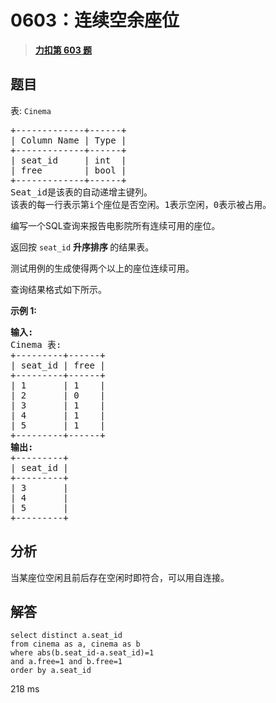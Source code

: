 # 0603：连续空余座位


> <u>**[力扣第 603 题](https://leetcode.cn/problems/consecutive-available-seats/)**</u>

## 题目

<p>表: <code>Cinema</code></p>

<pre>
+-------------+------+
| Column Name | Type |
+-------------+------+
| seat_id     | int  |
| free        | bool |
+-------------+------+
Seat_id是该表的自动递增主键列。
该表的每一行表示第i个座位是否空闲。1表示空闲，0表示被占用。</pre>



<p>编写一个SQL查询来报告电影院所有连续可用的座位。</p>

<p>返回按 <code>seat_id</code> <strong>升序排序 </strong>的结果表。</p>

<p>测试用例的生成使得两个以上的座位连续可用。</p>

<p>查询结果格式如下所示。</p>



<p><strong>示例 1:</strong></p>

<pre>
<strong>输入:</strong>
Cinema 表:
+---------+------+
| seat_id | free |
+---------+------+
| 1       | 1    |
| 2       | 0    |
| 3       | 1    |
| 4       | 1    |
| 5       | 1    |
+---------+------+
<strong>输出:</strong>
+---------+
| seat_id |
+---------+
| 3       |
| 4       |
| 5       |
+---------+</pre>


## 分析

当某座位空闲且前后存在空闲时即符合，可以用自连接。

## 解答

```mysql
select distinct a.seat_id
from cinema as a, cinema as b
where abs(b.seat_id-a.seat_id)=1 
and a.free=1 and b.free=1
order by a.seat_id
```

218 ms
